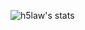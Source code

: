 ![h5law's stats](https://github-stats-xi-eight.vercel.app/api?username=h5law&show_icons=true&custom_title=h5law%27s%20stats&theme=calm)
